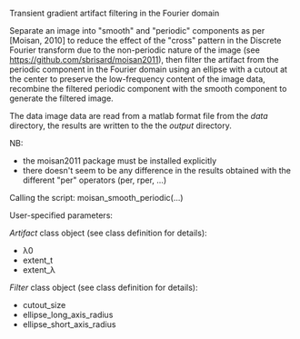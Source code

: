 Transient gradient artifact filtering in the Fourier domain

Separate an image into "smooth" and "periodic" components as per [Moisan, 2010] to
reduce the effect of the "cross" pattern in the Discrete Fourier transform due to the
non-periodic nature of the image (see https://github.com/sbrisard/moisan2011), then
filter the artifact from the periodic component in the Fourier domain using
an ellipse with a cutout at the center to preserve the low-frequency content of the
image data, recombine the filtered periodic component with the smooth component
to generate the filtered image.

The data image data are read from a matlab format file from the *data* directory,
the results are written to the the *output* directory.

NB:
- the moisan2011 package must be installed explicitly 
- there doesn't seem to be any difference in the results obtained with
  the different "per" operators (per, rper, ...)

Calling the script:
moisan_smooth_periodic(...)

User-specified parameters:

*Artifact* class object (see class definition for details):
- λ0
- extent_t 
- extent_λ

*Filter* class object (see class definition for details):
- cutout_size
- ellipse_long_axis_radius
- ellipse_short_axis_radius
